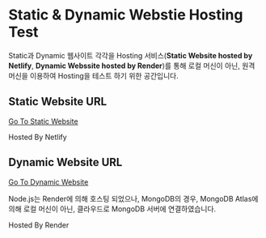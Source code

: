 # Static & Dynamic Webstie Hosting Test

Static과 Dynamic 웹사이트 각각을 Hosting 서비스(**Static Website hosted by Netlify**, **Dynamic Webssite hosted by Render**)를 통해 로컬 머신이 아닌, 원격 머신을 이용하여 Hosting을 테스트 하기 위한 공간입니다.

## Static Website URL

[Go To Static Website](https://starlit-crisp-b6639a.netlify.app/)

Hosted By Netlify

## Dynamic Website URL

[Go To Dynamic Website](https://test-site-2nlk.onrender.com/)

Node.js는 Render에 의해 호스팅 되었으나, MongoDB의 경우, MongoDB Atlas에 의해 로컬 머신이 아닌, 클라우드로 MongoDB 서버에 연결하였습니다.

Hosted By Render